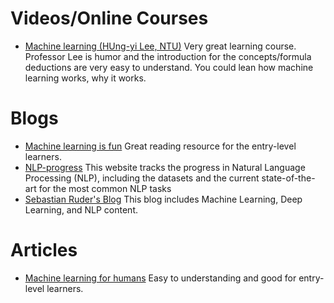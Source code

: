 # Videos/Online Courses
* [Machine learning (HUng-yi Lee, NTU)](https://www.youtube.com/watch?v=CXgbekl66jc&list=PLJV_el3uVTsPy9oCRY30oBPNLCo89yu49) Very great learning course. Professor Lee is humor and the introduction for the concepts/formula deductions are very easy to understand. You could lean how machine learning works, why it works.

# Blogs
* [Machine learning is fun](https://www.machinelearningisfun.com/) Great reading resource for the entry-level learners.
* [NLP-progress](http://nlpprogress.com/) This website tracks the progress in Natural Language Processing (NLP), including the datasets and the current state-of-the-art for the most common NLP tasks
* [Sebastian Ruder's Blog](http://ruder.io/) This blog includes Machine Learning, Deep Learning, and NLP content.

# Articles
* [Machine learning for humans](https://medium.com/machine-learning-for-humans/why-machine-learning-matters-6164faf1df12) Easy to understanding and good for entry-level learners.

